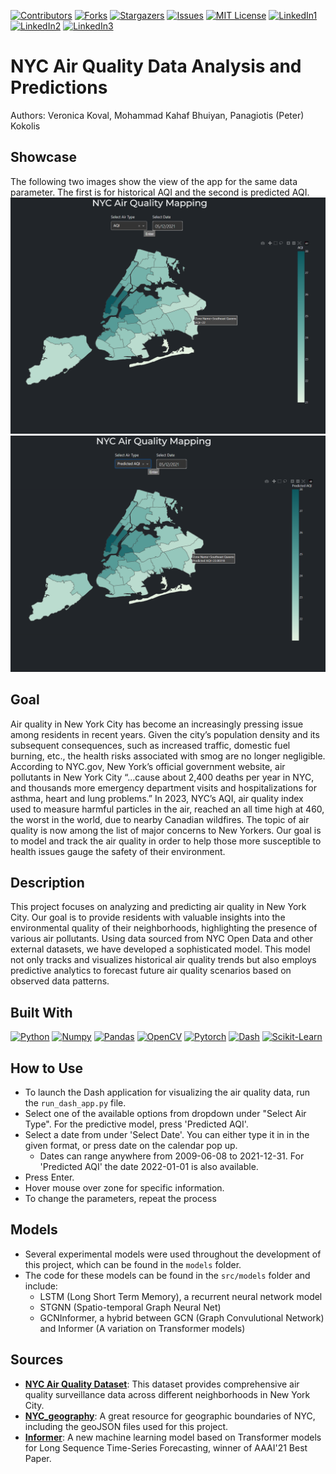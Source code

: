 [![Contributors][contributors-shield]][contributors-url]
[![Forks][forks-shield]][forks-url]
[![Stargazers][stars-shield]][stars-url]
[![Issues][issues-shield]][issues-url]
[![MIT License][license-shield]][license-url]
[![LinkedIn1][linkedin-shield]][linkedin-url1]
[![LinkedIn2][linkedin-shield]][linkedin-url2]
[![LinkedIn3][linkedin-shield]][linkedin-url3]

# NYC Air Quality Data Analysis and Predictions
Authors: Veronica Koval, Mohammad Kahaf Bhuiyan, Panagiotis (Peter) Kokolis

## Showcase
The following two images show the view of the app for the same data parameter. The first is for historical AQI and the second is predicted AQI.
![Image 1](images/AQI.png) ![Image 2](images/predicted_AQI.png)

## Goal
Air quality in New York City has become an increasingly pressing issue among residents in recent years. Given the city’s population density and its subsequent consequences, such as increased traffic, domestic fuel burning, etc., the health risks associated with smog are no longer negligible. According to NYC.gov, New York’s official government website, air pollutants in New York City “...cause about 2,400 deaths per year in NYC, and thousands more emergency department visits and hospitalizations for asthma, heart and lung problems.” In 2023, NYC’s AQI, air quality index used to measure harmful particles in the air, reached an all time high at 460, the worst in the world, due to nearby Canadian wildfires. The topic of air quality is now among the list of major concerns to New Yorkers. Our goal is to model and track the air quality in order to help those more susceptible to health issues gauge the safety of their environment.

## Description
This project focuses on analyzing and predicting air quality in New York City. Our goal is to provide residents with valuable insights into the environmental quality of their neighborhoods, highlighting the presence of various air pollutants. Using data sourced from NYC Open Data and other external datasets, we have developed a sophisticated model. This model not only tracks and visualizes historical air quality trends but also employs predictive analytics to forecast future air quality scenarios based on observed data patterns.

## Built With
[![Python][Python]][Python-url]
[![Numpy][Numpy]][Numpy-url]
[![Pandas][Pandas]][Pandas-url]
[![OpenCV][OpenCV]][OpenCV-url]
[![Pytorch][Pytorch]][Pytorch-url]
[![Dash][Dash]][Dash-url]
[![Scikit-Learn][Scikit-Learn]][Scikit-Learn-url]

## How to Use
- To launch the Dash application for visualizing the air quality data, run the `run_dash_app.py` file.
- Select one of the available options from dropdown under "Select Air Type". For the predictive model, press 'Predicted AQI'.
- Select a date from under 'Select Date'. You can either type it in in the given format, or press date on the calendar pop up.
  - Dates can range anywhere from 2009-06-08 to 2021-12-31. For 'Predicted AQI' the date 2022-01-01 is also available.
- Press Enter.
- Hover mouse over zone for specific information.
- To change the parameters, repeat the process

## Models
- Several experimental models were used throughout the development of this project, which can be found in the `models` folder.
- The code for these models can be found in the `src/models` folder and include:
  - LSTM (Long Short Term Memory), a recurrent neural network model
  - STGNN (Spatio-temporal Graph Neural Net)
  - GCNInformer, a hybrid between GCN (Graph Convulutional Network) and Informer (A variation on Transformer models)

## Sources
- [**NYC Air Quality Dataset**](https://data.cityofnewyork.us/Environment/Air-Quality/c3uy-2p5r): This dataset provides comprehensive air quality surveillance data across different neighborhoods in New York City.
- [**NYC_geography**](https://github.com/nycehs/NYC_geography): A great resource for geographic boundaries of NYC, including the geoJSON files used for this project.
- [**Informer**](https://github.com/zhouhaoyi/Informer2020): A new machine learning model based on Transformer models for Long Sequence Time-Series Forecasting, winner of AAAI'21 Best Paper.



[contributors-shield]: https://img.shields.io/github/contributors/VerKoval/AirQualityModel.svg?style=for-the-badge
[contributors-url]: https://github.com/VerKoval/AirQualityModel/graphs/contributors
[forks-shield]: https://img.shields.io/github/forks/VerKoval/AirQualityModel.svg?style=for-the-badge
[forks-url]: https://github.com/VerKoval/AirQualityModel/network/members
[stars-shield]: https://img.shields.io/github/stars/VerKoval/AirQualityModel.svg?style=for-the-badge
[stars-url]: https://github.com/VerKoval/AirQualityModel/stargazers
[issues-shield]: https://img.shields.io/github/issues/VerKoval/AirQualityModel.svg?style=for-the-badge
[issues-url]: https://github.com/VerKoval/AirQualityModel/realesrgan/issues
[license-shield]: https://img.shields.io/github/license/VerKoval/AirQualityModel.svg?style=for-the-badge
[license-url]: https://github.com/VerKoval/AirQualityModel/blob/main/LICENSE
[linkedin-shield]: https://img.shields.io/badge/-LinkedIn-black.svg?style=for-the-badge&logo=linkedin&colorB=0077B5
[linkedin-url1]: https://www.linkedin.com/in/panagiotis-kokolis
[linkedin-url2]: https://www.linkedin.com/in/mkbhuiyan96/
[linkedin-url3]: https://www.linkedin.com/in/veronicakoval
[Python]: https://img.shields.io/badge/python-FFDE57?style=for-the-badge&logo=python&logoColor=4584B6
[Python-url]: https://www.python.org/
[Numpy]: https://img.shields.io/badge/numpy-%23013243.svg?style=for-the-badge&logo=numpy&logoColor=white
[Numpy-url]: https://numpy.org/
[Pandas]: https://img.shields.io/badge/Pandas-150458?style=for-the-badge&logo=pandas&logoColor=white
[Pandas-url]: https://pandas.pydata.org/
[Python]: https://img.shields.io/badge/python-FFDE57?style=for-the-badge&logo=python&logoColor=4584B6
[Python-url]: https://www.python.org/
[OpenCV]: https://img.shields.io/badge/opencv-000000?style=for-the-badge&logo=opencv&logoColor=00ff00
[OpenCV-url]: https://opencv.org/
[Pytorch]: https://img.shields.io/badge/pytorch-%23EE4C2C.svg?style=for-the-badge&logo=pytorch&logoColor=white
[Pytorch-url]: https://pytorch.org/
[Dash]: https://img.shields.io/badge/Dash-Plotly-white?style=for-the-badge&logo=plotly&logoColor=red
[Dash-url]: https://dash.plotly.com/
[Scikit-Learn]: https://img.shields.io/badge/scikit--learn-black?style=for-the-badge&logo=scikit-learn
[Scikit-Learn-url]: https://scikit-learn.org/
